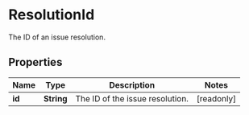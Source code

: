 

# ResolutionId

The ID of an issue resolution.

## Properties

| Name | Type | Description | Notes |
|------------ | ------------- | ------------- | -------------|
|**id** | **String** | The ID of the issue resolution. |  [readonly] |



